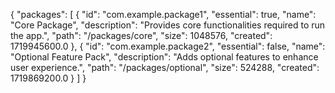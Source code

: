 {
  "packages": [
    {
      "id": "com.example.package1",
      "essential": true,
      "name": "Core Package",
      "description": "Provides core functionalities required to run the app.",
      "path": "/packages/core",
      "size": 1048576,
      "created": 1719945600.0
    },
    {
      "id": "com.example.package2",
      "essential": false,
      "name": "Optional Feature Pack",
      "description": "Adds optional features to enhance user experience.",
      "path": "/packages/optional",
      "size": 524288,
      "created": 1719869200.0
    }
  ]
}
